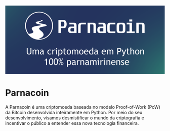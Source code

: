 ![Parnacoin: uma criptomoeda em Python 100% parnamirinense](https://github.com/gabriel-per/Parnacoin/blob/main/repo-cover.png)

# Parnacoin

A Parnacoin é uma criptomoeda baseada no modelo Proof-of-Work (PoW) da Bitcoin desenvolvida inteiramente em Python. Por meio do seu desenvolvimento, visamos desmistificar o mundo da criptografia e incentivar o público a entender essa nova tecnologia financeira.
